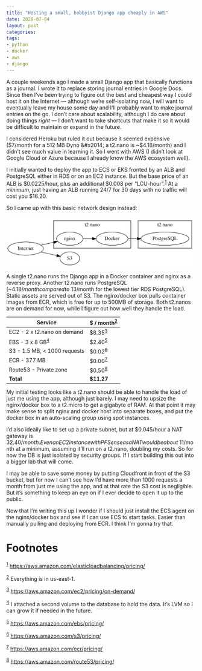 ```yaml
---
title: "Hosting a small, hobbyist Django app cheaply in AWS"
date: 2020-07-04
layout: post
categories: 
tags: 
- python 
- docker 
- aws 
- django
---
```

A couple weekends ago I made a small Django app that basically functions as a journal. I wrote it to replace storing journal entries in Google Docs. Since then I&rsquo;ve been trying to figure out the best and cheapest way I could host it on the Internet &#x2014; although we&rsquo;re self-isolating now, I will want to eventually leave my house some day and I&rsquo;ll probably want to make journal entries on the go. I don&rsquo;t care about scalability, although I do care about doing things *right* &#x2014; I don&rsquo;t want to take shortcuts that make it so it would be difficult to maintain or expand in the future.

I considered Heroku but ruled it out because it seemed expensive ($7/month for a 512 MB Dyno &#x2014; a t2.nano is ~$4.18/month) and I didn&rsquo;t see much value in learning it. So I went with AWS (I didn&rsquo;t look at Google Cloud or Azure because I already know the AWS ecosystem well).

I initially wanted to deploy the app to ECS or EKS fronted by an ALB and PostgreSQL either in RDS or on an EC2 instance. But the base price of an ALB is $0.0225/hour, plus an additional $0.008 per &ldquo;LCU-hour&rdquo;.<sup><a id="fnr.1" class="footref" href="#fn.1">1</a></sup> At a *minimum*, just having an ALB running 24/7 for 30 days with no traffic will cost you $16.20.

So I came up with this basic network design instead:

![img](/img/journal_app_network_diagram.svg "Network diagram.")

A single t2.nano runs the Django app in a Docker container and nginx as a reverse proxy. Another t2.nano runs PostgreSQL (~$4.18/month compared to ~$13/month for the lowest tier RDS PostgreSQL). Static assets are served out of S3. The nginx/docker box pulls container images from ECR, which is free for up to 500MB of storage. Both t2.nanos are on demand for now, while I figure out how well they handle the load.

| Service | $ / month<sup><a id="fnr.2" class="footref" href="#fn.2">2</a></sup> |
|---|---|
| EC2 - 2 x t2.nano on demand | $8.35<sup><a id="fnr.3" class="footref" href="#fn.3">3</a></sup> |
| EBS - 3 x 8 GB<sup><a id="fnr.4" class="footref" href="#fn.4">4</a></sup> | $2.40<sup><a id="fnr.5" class="footref" href="#fn.5">5</a></sup> |
| S3 - 1.5 MB, < 1000 requests | $0.02<sup><a id="fnr.6" class="footref" href="#fn.6">6</a></sup> |
| ECR - 377 MB | $0.00<sup><a id="fnr.7" class="footref" href="#fn.7">7</a></sup> |
| Route53 - Private zone | $0.50<sup><a id="fnr.8" class="footref" href="#fn.8">8</a></sup> |
| **Total** | **$11.27** |

My initial testing looks like a t2.nano should be able to handle the load of just me using the app, although just barely. I may need to upsize the nginx/docker box to a t2.micro to get a gigabyte of RAM. At that point it may make sense to split nginx and docker host into separate boxes, and put the docker box in an auto-scaling group using spot instances.

I&rsquo;d also ideally like to set up a private subnet, but at $0.045/hour a NAT gateway is $32.40/month. Even an EC2 instance with PFSense as a NAT would be about ~$11/month at a minimum, assuming it&rsquo;ll run on a t2.nano, doubling my costs. So for now the DB is just isolated by security groups. If I start building this out into a bigger lab that will come.

I may be able to save some money by putting Cloudfront in front of the S3 bucket, but for now I can&rsquo;t see how I&rsquo;d have more than 1000 requests a month from just me using the app, and at that rate the S3 cost is negligible. But it&rsquo;s something to keep an eye on if I ever decide to open it up to the public.

Now that I&rsquo;m writing this up I wonder if I should just install the ECS agent on the nginx/docker box and see if I can use ECS to start tasks. Easier than manually pulling and deploying from ECR. I think I&rsquo;m gonna try that.

# Footnotes

<sup><a id="fn.1" href="#fnr.1">1</a></sup> <https://aws.amazon.com/elasticloadbalancing/pricing/>

<sup><a id="fn.2" href="#fnr.2">2</a></sup> Everything is in us-east-1.

<sup><a id="fn.3" href="#fnr.3">3</a></sup> <https://aws.amazon.com/ec2/pricing/on-demand/>

<sup><a id="fn.4" href="#fnr.4">4</a></sup> I attached a second volume to the database to hold the data. It&rsquo;s LVM so I can grow it if needed in the future.

<sup><a id="fn.5" href="#fnr.5">5</a></sup> <https://aws.amazon.com/ebs/pricing/>

<sup><a id="fn.6" href="#fnr.6">6</a></sup> <https://aws.amazon.com/s3/pricing/>

<sup><a id="fn.7" href="#fnr.7">7</a></sup> <https://aws.amazon.com/ecr/pricing/>

<sup><a id="fn.8" href="#fnr.8">8</a></sup> <https://aws.amazon.com/route53/pricing/>
